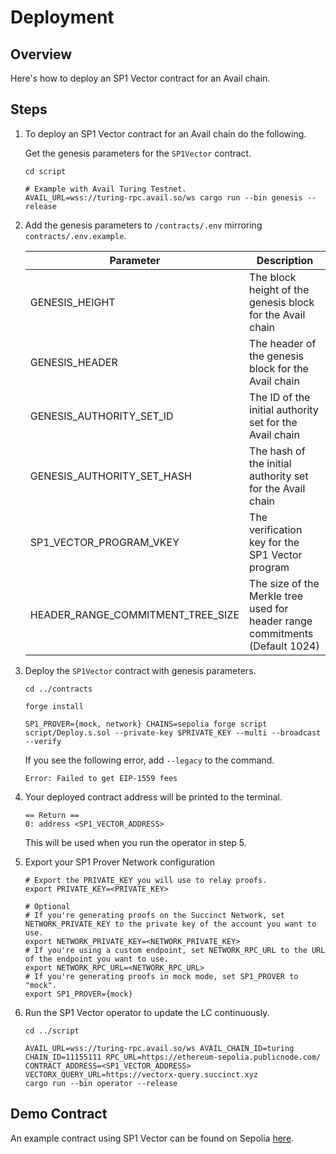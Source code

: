 # Deployment

## Overview

Here's how to deploy an SP1 Vector contract for an Avail chain.

## Steps

1. To deploy an SP1 Vector contract for an Avail chain do the following.

    Get the genesis parameters for the `SP1Vector` contract.

    ```shell
    cd script

    # Example with Avail Turing Testnet.
    AVAIL_URL=wss://turing-rpc.avail.so/ws cargo run --bin genesis --release
    ```

2. Add the genesis parameters to `/contracts/.env` mirroring `contracts/.env.example`.

    | Parameter | Description |
    |-----------|-------------|
    | GENESIS_HEIGHT | The block height of the genesis block for the Avail chain |
    | GENESIS_HEADER | The header of the genesis block for the Avail chain |
    | GENESIS_AUTHORITY_SET_ID | The ID of the initial authority set for the Avail chain |
    | GENESIS_AUTHORITY_SET_HASH | The hash of the initial authority set for the Avail chain |
    | SP1_VECTOR_PROGRAM_VKEY | The verification key for the SP1 Vector program |
    | HEADER_RANGE_COMMITMENT_TREE_SIZE | The size of the Merkle tree used for header range commitments (Default 1024) |


3. Deploy the `SP1Vector` contract with genesis parameters.
    ```shell
    cd ../contracts

    forge install

    SP1_PROVER={mock, network} CHAINS=sepolia forge script script/Deploy.s.sol --private-key $PRIVATE_KEY --multi --broadcast --verify
    ```

    If you see the following error, add `--legacy` to the command.
    ```shell
    Error: Failed to get EIP-1559 fees    
    ```
3. Your deployed contract address will be printed to the terminal.

    ```shell
    == Return ==
    0: address <SP1_VECTOR_ADDRESS>
    ```

    This will be used when you run the operator in step 5.

4. Export your SP1 Prover Network configuration

    ```shell
    # Export the PRIVATE_KEY you will use to relay proofs.
    export PRIVATE_KEY=<PRIVATE_KEY>

    # Optional
    # If you're generating proofs on the Succinct Network, set NETWORK_PRIVATE_KEY to the private key of the account you want to use.
    export NETWORK_PRIVATE_KEY=<NETWORK_PRIVATE_KEY>
    # If you're using a custom endpoint, set NETWORK_RPC_URL to the URL of the endpoint you want to use.
    export NETWORK_RPC_URL=<NETWORK_RPC_URL>
    # If you're generating proofs in mock mode, set SP1_PROVER to "mock".
    export SP1_PROVER={mock}
    ```

5. Run the SP1 Vector operator to update the LC continuously.

    ```
    cd ../script

    AVAIL_URL=wss://turing-rpc.avail.so/ws AVAIL_CHAIN_ID=turing CHAIN_ID=11155111 RPC_URL=https://ethereum-sepolia.publicnode.com/ CONTRACT_ADDRESS=<SP1_VECTOR_ADDRESS> VECTORX_QUERY_URL=https://vectorx-query.succinct.xyz
    cargo run --bin operator --release
    ```

## Demo Contract

An example contract using SP1 Vector can be found on Sepolia [here](https://sepolia.etherscan.io/address/0x04819f50EE813a8f6F6ba28288551c4339fDC881).